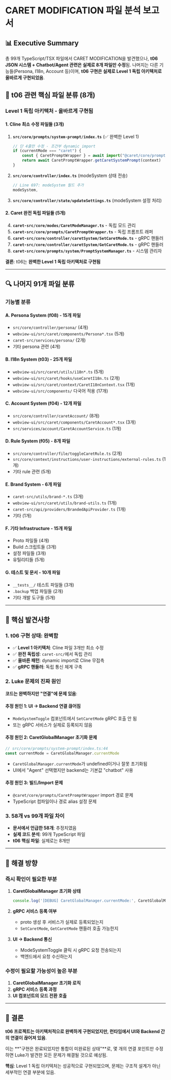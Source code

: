 # CARET MODIFICATION 파일 분석 보고서

## 📊 Executive Summary

총 99개 TypeScript/TSX 파일에서 CARET MODIFICATION을 발견했으나, **t06 JSON 시스템 + Chatbot/Agent 관련은 실제로 8개 파일만 수정**됨. 나머지는 다른 기능들(Persona, I18n, Account 등)이며, **t06 구현은 실제로 Level 1 독립 아키텍처로 올바르게 구현되었음**.

## 🎯 t06 관련 핵심 파일 분류 (8개)

### **Level 1 독립 아키텍처 - 올바르게 구현됨**

#### **1. Cline 최소 수정 파일들 (3개)**
1. **`src/core/prompts/system-prompt/index.ts`** (✅ 완벽한 Level 1)
   ```typescript
   // 단 4줄만 수정 - 조건부 dynamic import
   if (currentMode === "caret") {
       const { CaretPromptWrapper } = await import("@caret/core/prompts/CaretPromptWrapper")
       return await CaretPromptWrapper.getCaretSystemPrompt(context)
   }
   ```

2. **`src/core/controller/index.ts`** (modeSystem 상태 전송)
   ```typescript
   // Line 697: modeSystem 필드 추가
   modeSystem,
   ```

3. **`src/core/controller/state/updateSettings.ts`** (modeSystem 설정 처리)

#### **2. Caret 완전 독립 파일들 (5개)**
4. **`caret-src/core/modes/CaretModeManager.ts`** - 독립 모드 관리
5. **`caret-src/core/prompts/CaretPromptWrapper.ts`** - 독립 프롬프트 래퍼
6. **`caret-src/core/controller/caretSystem/SetCaretMode.ts`** - gRPC 핸들러
7. **`caret-src/core/controller/caretSystem/GetCaretMode.ts`** - gRPC 핸들러  
8. **`caret-src/core/prompts/system/PromptSystemManager.ts`** - 시스템 관리자

**결론**: t06는 **완벽한 Level 1 독립 아키텍처로 구현됨**

---

## 🔍 나머지 91개 파일 분류

### **기능별 분류**

#### **A. Persona System (f08) - 15개 파일**
- `src/core/controller/persona/` (4개)
- `webview-ui/src/caret/components/Persona*.tsx` (5개)
- `caret-src/services/persona/` (2개)
- 기타 persona 관련 (4개)

#### **B. I18n System (t03) - 25개 파일**  
- `webview-ui/src/caret/utils/i18n*.ts` (5개)
- `webview-ui/src/caret/hooks/useCaretI18n.ts` (2개)
- `webview-ui/src/caret/context/CaretI18nContext.tsx` (1개)
- `webview-ui/src/components/` 다국어 적용 (17개)

#### **C. Account System (f04) - 12개 파일**
- `src/core/controller/caretAccount/` (8개)
- `webview-ui/src/caret/components/CaretAccount*.tsx` (3개)
- `src/services/account/CaretAccountService.ts` (1개)

#### **D. Rule System (f05) - 8개 파일**
- `src/core/controller/file/toggleCaretRule.ts` (2개)
- `src/core/context/instructions/user-instructions/external-rules.ts` (1개)
- 기타 rule 관련 (5개)

#### **E. Brand System - 6개 파일**
- `caret-src/utils/brand-*.ts` (3개)
- `webview-ui/src/caret/utils/brand-utils.ts` (1개)
- `caret-src/api/providers/BrandedApiProvider.ts` (1개)
- 기타 (1개)

#### **F. 기타 Infrastructure - 15개 파일**
- Proto 파일들 (4개)
- Build 스크립트들 (3개)
- 설정 파일들 (3개)
- 유틸리티들 (5개)

#### **G. 테스트 및 문서 - 10개 파일**
- `__tests__/` 테스트 파일들 (3개)
- `.backup` 백업 파일들 (2개)
- 기타 개발 도구들 (5개)

---

## 🚨 핵심 발견사항

### **1. t06 구현 상태: 완벽함**
- ✅ **Level 1 아키텍처**: Cline 파일 3개만 최소 수정
- ✅ **완전 독립성**: `caret-src/`에서 독립 관리
- ✅ **올바른 패턴**: dynamic import로 Cline 무접촉
- ✅ **gRPC 핸들러**: 독립 통신 체계 구축

### **2. Luke 문제의 진짜 원인**
**코드는 완벽하지만 "연결"에 문제 있음**:

#### **추정 원인 1: UI → Backend 연결 끊어짐**
- `ModeSystemToggle` 컴포넌트에서 `SetCaretMode` gRPC 호출 안 됨
- 또는 gRPC 서비스가 실제로 등록되지 않음

#### **추정 원인 2: CaretGlobalManager 초기화 문제**  
```typescript
// src/core/prompts/system-prompt/index.ts:44
const currentMode = CaretGlobalManager.currentMode
```
- `CaretGlobalManager.currentMode`가 undefined이거나 잘못 초기화됨
- UI에서 "Agent" 선택했지만 backend는 기본값 "chatbot" 사용

#### **추정 원인 3: 빌드/Import 문제**
- `@caret/core/prompts/CaretPromptWrapper` import 경로 문제
- TypeScript 컴파일이나 경로 alias 설정 문제

### **3. 58개 vs 99개 파일 차이**
- **문서에서 언급한 58개**: 추정치였음
- **실제 코드 분석**: 99개 TypeScript 파일
- **t06 핵심 파일**: 실제로는 8개만

---

## 🎯 해결 방향

### **즉시 확인이 필요한 부분**

1. **CaretGlobalManager 초기화 상태**
   ```typescript
   console.log('[DEBUG] CaretGlobalManager.currentMode:', CaretGlobalManager.currentMode)
   ```

2. **gRPC 서비스 등록 여부**
   - proto 생성 후 서비스가 실제로 등록되었는지
   - `SetCaretMode`, `GetCaretMode` 핸들러 호출 가능한지

3. **UI → Backend 통신**
   - ModeSystemToggle 클릭 시 gRPC 요청 전송되는지
   - 백엔드에서 요청 수신하는지

### **수정이 필요할 가능성이 높은 부분**

1. **CaretGlobalManager 초기화 로직**
2. **gRPC 서비스 등록 과정**  
3. **UI 컴포넌트의 모드 전환 호출**

---

## 📝 결론

**t06 프로젝트는 아키텍처적으로 완벽하게 구현되었지만, 런타임에서 UI와 Backend 간의 연결이 끊어져 있음**. 

이는 **"구현은 완료되었지만 통합이 미완료된 상태"**로, 몇 개의 연결 포인트만 수정하면 Luke가 발견한 모든 문제가 해결될 것으로 예상됨.

**핵심**: Level 1 독립 아키텍처는 성공적으로 구현되었으며, 문제는 구조적 설계가 아닌 세부적인 연결 부분에 있음.